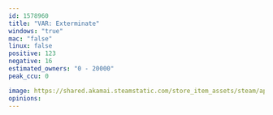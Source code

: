 ```yaml
---
id: 1578960
title: "VAR: Exterminate"
windows: "true"
mac: "false"
linux: false
positive: 123
negative: 16
estimated_owners: "0 - 20000"
peak_ccu: 0

image: https://shared.akamai.steamstatic.com/store_item_assets/steam/apps/1578960/header.jpg?t=1657192542
opinions:
---
```

